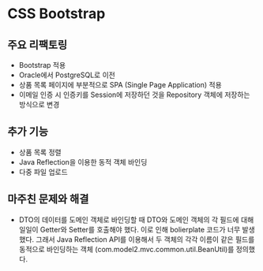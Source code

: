 # CSS Bootstrap

## 주요 리팩토링
- Bootstrap 적용
- Oracle에서 PostgreSQL로 이전
- 상품 목록 페이지에 부분적으로 SPA (Single Page Application) 적용
- 이메일 인증 시 인증키를 Session에 저장하던 것을 Repository 객체에 저장하는 방식으로 변경

## 추가 기능
- 상품 목록 정렬
- Java Reflection을 이용한 동적 객체 바인딩
- 다중 파일 업로드

## 마주친 문제와 해결
- DTO의 데이터를 도메인 객체로 바인딩할 때 DTO와 도메인 객체의 각 필드에 대해 일일이 Getter와 Setter를 호출해야 했다. 이로 인해 bolierplate 코드가 너무 발생했다. 그래서 Java Reflection API를 이용해서 두 객체의 각각 이름이 같은 필드를 동적으로 바인딩하는 객체 (com.model2.mvc.common.util.BeanUtil)를 정의했다.